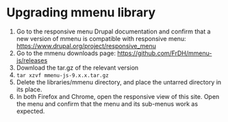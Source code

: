 # Upgrading mmenu library

1. Go to the responsive menu Drupal documentation and confirm that a new version of mmenu is compatible with responsive menu: https://www.drupal.org/project/responsive_menu
1. Go to the mmenu downloads page: https://github.com/FrDH/mmenu-js/releases
1. Download the tar.gz of the relevant version
1. `tar xzvf mmenu-js-9.x.x.tar.gz`
1. Delete the libraries/mmenu directory, and place the untarred directory in its place.
1. In both Firefox and Chrome, open the responsive view of this site.  Open the menu and confirm that the menu and its sub-menus work as expected.
